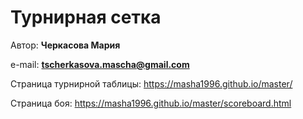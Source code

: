 # Турнирная сетка

Автор: **Черкасова Мария**

e-mail: **tscherkasova.mascha@gmail.com**

Страница турнирной таблицы: https://masha1996.github.io/master/

Страница боя: https://masha1996.github.io/master/scoreboard.html
